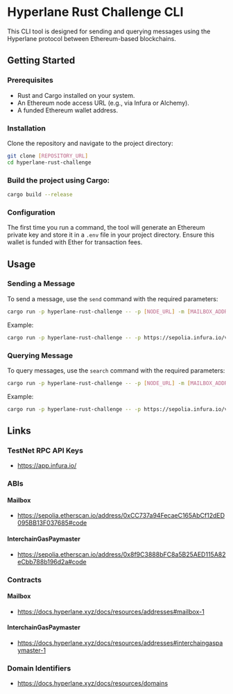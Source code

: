 # Hyperlane Rust Challenge CLI

This CLI tool is designed for sending and querying messages using the Hyperlane protocol between Ethereum-based blockchains. 

## Getting Started

### Prerequisites

- Rust and Cargo installed on your system.
- An Ethereum node access URL (e.g., via Infura or Alchemy).
- A funded Ethereum wallet address.

### Installation

Clone the repository and navigate to the project directory:

```bash
git clone [REPOSITORY_URL]
cd hyperlane-rust-challenge
```

### Build the project using Cargo:

```bash
cargo build --release
```

### Configuration

The first time you run a command, the tool will generate an Ethereum private key and store it in a `.env` file in your project directory. Ensure this wallet is funded with Ether for transaction fees.


## Usage

### Sending a Message

To send a message, use the `send` command with the required parameters:

```bash
cargo run -p hyperlane-rust-challenge -- -p [NODE_URL] -m [MAILBOX_ADDRESS] send --id [DESTINATION_CHAIN_ID] --destination-address [RECIPIENT_ADDRESS] --message [MESSAGE_HEX] --igp [INTERCHAIN_GAS_PAYMASTER_ADDRESS]

```

Example:
```bash
cargo run -p hyperlane-rust-challenge -- -p https://sepolia.infura.io/v3/APIKEY -m 0xCC737a94FecaeC165AbCf12dED095BB13F037685 send --id 80001 --destination-address 36FdA966CfffF8a9Cdc814f546db0e6378bFef35 --message 0x68656C6C6F20776F726C64 --igp 0x8f9C3888bFC8a5B25AED115A82eCbb788b196d2a
```

### Querying Message

To query messages, use the `search` command with the required parameters:

```bash
cargo run -p hyperlane-rust-challenge -- -p [NODE_URL] -m [MAILBOX_ADDRESS] search --from [START_BLOCK] --to [END_BLOCK]
```

Example:

```bash
cargo run -p hyperlane-rust-challenge -- -p https://sepolia.infura.io/v3/APIKEY -m 0xCC737a94FecaeC165AbCf12dED095BB13F037685 search --from 4687656 --to 4687658
```

## Links

### TestNet RPC API Keys
- https://app.infura.io/

### ABIs
#### Mailbox
+ https://sepolia.etherscan.io/address/0xCC737a94FecaeC165AbCf12dED095BB13F037685#code
#### InterchainGasPaymaster
+ https://sepolia.etherscan.io/address/0x8f9C3888bFC8a5B25AED115A82eCbb788b196d2a#code


### Contracts
#### Mailbox
+ https://docs.hyperlane.xyz/docs/resources/addresses#mailbox-1
#### InterchainGasPaymaster
+ https://docs.hyperlane.xyz/docs/resources/addresses#interchaingaspaymaster-1


### Domain Identifiers
+ https://docs.hyperlane.xyz/docs/resources/domains